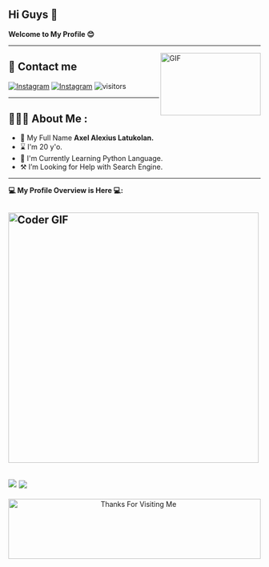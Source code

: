 ## Hi Guys 👋
 **Welcome to My Profile 😊**
___
<img align="right" alt="GIF" height="125px" 
src="https://github.com/KENZO-404/Axel-A.L/raw/Axel.A.L/Profile/iamaxel.gif" width="200" height="140" align="right">

## 📩 Contact me
<a href="https://instagram.com/si_axeell" target="_blank"> <img src="https://img.shields.io/badge/Instagram-%23E4405F.svg?&style=for-the-badge&logo=instagram&logoColor=white&color=071A2C" alt="Instagram"/></a>
<a href="https://t.me/SyndicateTwenty4" target="_blank"> <img src="https://img.shields.io/badge/Telegram-%23E4405F.svg?&style=for-the-badge&logo=instagram&logoColor=white&color=071A2C" alt="Instagram"/></a>
![visitors](https://visitor-badge.laobi.icu/badge?page_id=KENZO-404)
___
<h2 align="left">👨🏻‍💻 About Me :</h2>

- 🙂 My Full Name **Axel Alexius Latukolan.**
- ⌛ I'm 20 y'o.
- 🐍 I'm Currently Learning Python Language.
- ⚒️ I’m Looking for Help with Search Engine.
----
**💻 My Profile Overview is Here 💻:**

<h2 align="left">
 <abc>
    <img src="https://media.giphy.com/media/SWoSkN6DxTszqIKEqv/giphy.gif" alt="Coder GIF" width="500">
 </abc>
</h2> 


<a href="https://github.com/KENZO-404/Lynx-Userbot "> <img src="https://github-readme-stats.vercel.app/api?username=KENZO-404&show_icons=true&theme=blue-green" /></a>
<a href="https://github.com/KENZO-404"> <img align="center" src="https://github-readme-stats.vercel.app/api/top-langs/?username=KENZO-404&layout=compact&theme=blue-green" /></a>
----

<!-- Footer -->

<div align="center">

<img height="120" alt="Thanks For Visiting Me" width="100%" src="https://raw.githubusercontent.com/KENZO-404/KENZO-404/Axel.A.L/Profile/marquee.svg" />
<br />
